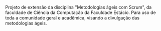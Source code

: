 Projeto de extensão da disciplina "Metodologias ágeis com Scrum", da faculdade de Ciência da Computação da Faculdade Estácio.
Para uso de toda a comunidade geral e acadêmica, visando a divulgação das metodologias ágeis.
